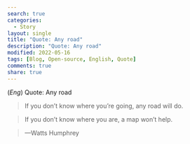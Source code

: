 ```yaml
---
search: true
categories: 
  - Story
layout: single
title: "Quote: Any road"
description: "Quote: Any road"
modified: 2022-05-16
tags: [Blog, Open-source, English, Quote]
comments: true
share: true
---
```

(*Eng*) Quote: Any road

> If you don’t know where you’re going, any road will do.

> If you don’t know where you are, a map won’t help.

> —Watts Humphrey
